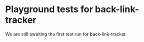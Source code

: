 # Playground tests for back-link-tracker
We are still awaiting the first test run for back-link-tracker.
